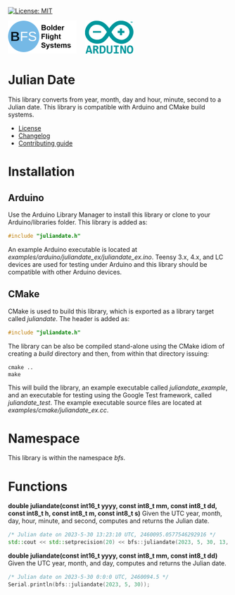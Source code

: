 [![License: MIT](https://img.shields.io/badge/License-MIT-yellow.svg)](https://opensource.org/licenses/MIT)

![Bolder Flight Systems Logo](img/logo-words_75.png) &nbsp; &nbsp; ![Arduino Logo](img/arduino_logo_75.png)

# Julian Date
This library converts from year, month, day and hour, minute, second to a Julian date. This library is compatible with Arduino and CMake build systems.
   * [License](LICENSE.md)
   * [Changelog](CHANGELOG.md)
   * [Contributing guide](CONTRIBUTING.md)

# Installation

## Arduino
Use the Arduino Library Manager to install this library or clone to your Arduino/libraries folder. This library is added as:

```C++
#include "juliandate.h"
```

An example Arduino executable is located at *examples/arduino/juliandate_ex/juliandate_ex.ino*. Teensy 3.x, 4.x, and LC devices are used for testing under Arduino and this library should be compatible with other Arduino devices.

## CMake
CMake is used to build this library, which is exported as a library target called *juliandate*. The header is added as:

```C++
#include "juliandate.h"
```

The library can be also be compiled stand-alone using the CMake idiom of creating a *build* directory and then, from within that directory issuing:

```
cmake ..
make
```

This will build the library, an example executable called *juliandate_example*, and an executable for testing using the Google Test framework, called *juliandate_test*. The example executable source files are located at *examples/cmake/juliandate_ex.cc*.

# Namespace
This library is within the namespace *bfs*.

# Functions

**double juliandate(const int16_t yyyy, const int8_t mm, const int8_t dd, const int8_t h, const int8_t m, const int8_t s)** Given the UTC year, month, day, hour, minute, and second, computes and returns the Julian date.

```C++
/* Julian date on 2023-5-30 13:23:10 UTC, 2460095.0577546292916 */
std::cout << std::setprecision(20) << bfs::juliandate(2023, 5, 30, 13, 23, 10) << std::endl;
```

**double juliandate(const int16_t yyyy, const int8_t mm, const int8_t dd)** Given the UTC year, month, and day, computes and returns the Julian date.

```C++
/* Julian date on 2023-5-30 0:0:0 UTC, 2460094.5 */
Serial.println(bfs::juliandate(2023, 5, 30));
```
